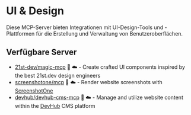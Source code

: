 # UI & Design

Diese MCP-Server bieten Integrationen mit UI-Design-Tools und -Plattformen für die Erstellung und Verwaltung von Benutzeroberflächen.

## Verfügbare Server

- [21st-dev/magic-mcp](https://github.com/21st-dev/magic-mcp) 📇 ☁️ - Create crafted UI components inspired by the best 21st.dev design engineers
- [screenshotone/mcp](https://github.com/screenshotone/mcp/) 📇 ☁️ - Render website screenshots with [ScreenshotOne](https://screenshotone.com/)
- [devhub/devhub-cms-mcp](https://github.com/devhub/devhub-cms-mcp) 📇 ☁️ - Manage and utilize website content within the [DevHub](https://www.devhub.com) CMS platform 